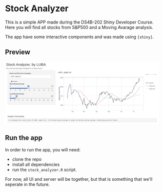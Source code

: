 # Stock Analyzer

This is a simple APP made during the DS4B-202 Shiny Developer Course. Here you will find all stocks from S&P500 and a Moving Avarage analysis.

The app have some interactive components and was made using `{shiny}`.

## Preview

![](preview.png)

## Run the app

In order to run the app, you will need:

- clone the repo
- install all dependencies
- run the `stock_analyzer.R` script. 

For now, all UI and server will be together, but that is something that we'll seperate in the future.
